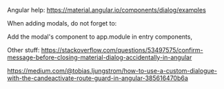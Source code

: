 Angular help: https://material.angular.io/components/dialog/examples

When adding modals, do not forget to:

Add the modal's component to app.module in entry components,


Other stuff:
https://stackoverflow.com/questions/53497575/confirm-message-before-closing-material-dialog-accidentally-in-angular

https://medium.com/@tobias.ljungstrom/how-to-use-a-custom-dialogue-with-the-candeactivate-route-guard-in-angular-385616470b6a
